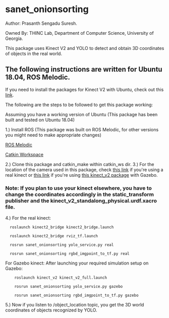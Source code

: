 # sanet_onionsorting
Author: Prasanth Sengadu Suresh.

Owned By: THINC Lab, Department of Computer Science,
          University of Georgia.

This package uses Kinect V2 and YOLO to detect and obtain 3D coordinates of objects in the real world.

## The following instructions are written for Ubuntu 18.04, ROS Melodic.

If you need to install the packages for Kinect V2 with Ubuntu, check out this [link](https://github.com/prasuchit/sawyer_irl_project/blob/master/Kinect_install_readme.md).

The following are the steps to be followed to get this package working:

  Assuming you have a working version of Ubuntu (This package has been built and tested on Ubuntu 18.04)
  
  1.) Install ROS (This package was built on ROS Melodic, for other versions you might need to make appropriate changes)
  
   [ROS Melodic](https://wiki.ros.org/melodic/Installation/Ubuntu)
      
   [Catkin Workspace](https://wiki.ros.org/catkin/Tutorials/create_a_workspace)
   
  2.) Clone this package and catkin_make within catkin_ws dir.
  3.) For the location of the camera used in this package, check [this link](https://github.com/thinclab/iai_kinect2/blob/master/kinect2_bridge/launch/rviz_tf.launch) if you're using a real kinect or [this link](https://github.com/prasuchit/kinect_v2_udrf/blob/master/kinect_v2/launch/gazebo.launch) if you're using [this kinect_v2 package](https://github.com/prasuchit/kinect_v2_udrf) with Gazebo.
  ### Note: If you plan to use your kinect elsewhere, you have to change the coordinates accordingly in the static_transform publisher and the kinect_v2_standalong_physical.urdf.xacro file.
  4.) 
  For the real kinect:
  
      roslaunch kinect2_bridge kinect2_bridge.launch
      
      roslaunch kinect2_bridge rviz_tf.launch
      
      rosrun sanet_onionsorting yolo_service.py real
      
      rosrun sanet_onionsorting rgbd_imgpoint_to_tf.py real
  For Gazebo kinect:
      After launching your required simulation setup on Gazebo:
      
        roslaunch kinect_v2 kinect_v2_full.launch
        
        rosrun sanet_onionsorting yolo_service.py gazebo

        rosrun sanet_onionsorting rgbd_imgpoint_to_tf.py gazebo
        
  5.) Now if you listen to /object_location topic, you get the 3D world coordinates of objects recognized by YOLO.
  
      
